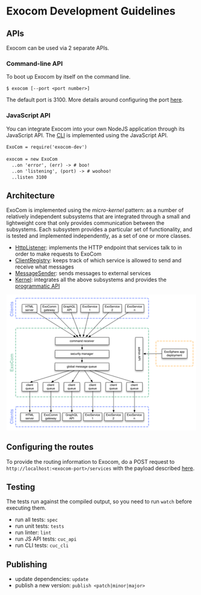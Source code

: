 # Exocom Development Guidelines


## APIs

Exocom can be used via 2 separate APIs.


### Command-line API

To boot up Exocom by itself on the command line.

```
$ exocom [--port <port number>]
```

The default port is 3100.
More details around configuring the port [here](features/configuring-the-port.feature).


### JavaScript API

You can integrate Exocom into your own NodeJS application through its JavaScript API.
The [CLI](src/cli.ls) is implemented using the JavaScript API.

```livescript
ExoCom = require('exocom-dev')

exocom = new ExoCom
  ..on 'error', (err) -> # boo!
  ..on 'listening', (port) -> # woohoo!
  ..listen 3100
```


## Architecture

ExoCom is implemented using the _micro-kernel_ pattern:
as a number of relatively independent subsystems that are integrated through
a small and lightweight core that only provides
communication between the subsystems.
Each subsystem provides a particular set of functionality,
and is tested and implemented independently,
as a set of one or more classes.

* [HttpListener](src/http-listener):
  implements the HTTP endpoint that services talk to in order to make requests to ExoCom
* [ClientRegistry](src/client-registry):
  keeps track of which service is allowed to send and receive what messages
* [MessageSender](src/message-sender):
  sends messages to external services
* [Kernel](src/exocom.ls):
  integrates all the above subsystems and provides the
  [programmatic API](#javascript-api)

<img src="documentation/architecture.gif">


## Configuring the routes

To provide the routing information to Exocom,
do a POST request to `http://localhost:<exocom-port>/services`
with the payload described [here](features/configuring-services.feature).


## Testing

The tests run against the compiled output, so you need to run `watch` before executing them.

- run all tests: `spec`
- run unit tests: `tests`
- run linter: `lint`
- run JS API tests: `cuc_api`
- run CLI tests: `cuc_cli`


## Publishing

* update dependencies: `update`
* publish a new version: `publish <patch|minor|major>`
